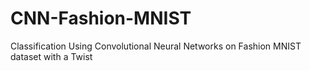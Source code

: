 # CNN-Fashion-MNIST
Classification Using Convolutional Neural Networks on Fashion MNIST dataset with a Twist
